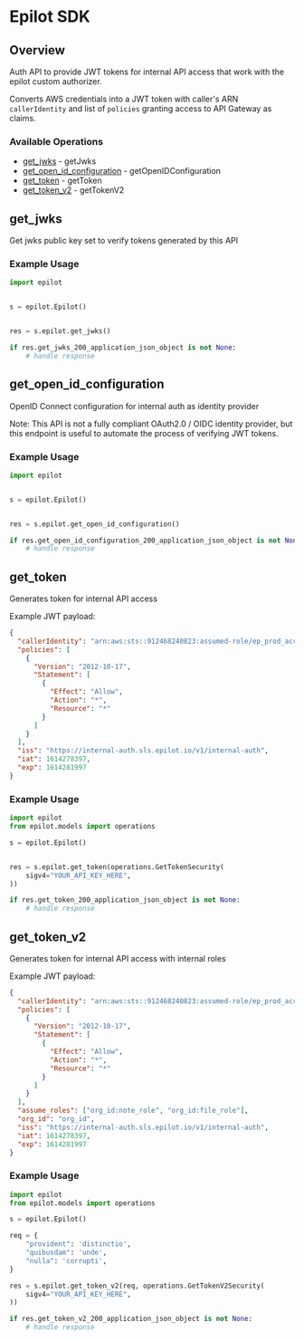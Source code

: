 # Epilot SDK

## Overview

Auth API to provide JWT tokens for internal API access that work with the epilot custom authorizer.

Converts AWS credentials into a JWT token with caller's ARN `callerIdentity` and list of `policies` granting access to API Gateway as claims.


### Available Operations

* [get_jwks](#get_jwks) - getJwks
* [get_open_id_configuration](#get_open_id_configuration) - getOpenIDConfiguration
* [get_token](#get_token) - getToken
* [get_token_v2](#get_token_v2) - getTokenV2

## get_jwks

Get jwks public key set to verify tokens generated by this API

### Example Usage

```python
import epilot


s = epilot.Epilot()


res = s.epilot.get_jwks()

if res.get_jwks_200_application_json_object is not None:
    # handle response
```

## get_open_id_configuration

OpenID Connect configuration for internal auth as identity provider

Note: This API is not a fully compliant OAuth2.0 / OIDC identity provider, but this endpoint is useful to
automate the process of verifying JWT tokens.


### Example Usage

```python
import epilot


s = epilot.Epilot()


res = s.epilot.get_open_id_configuration()

if res.get_open_id_configuration_200_application_json_object is not None:
    # handle response
```

## get_token

Generates token for internal API access

Example JWT payload:

```json
{
  "callerIdentity": "arn:aws:sts::912468240823:assumed-role/ep_prod_access_admin/awsmfa_20210225T193753",
  "policies": [
    {
      "Version": "2012-10-17",
      "Statement": [
        {
          "Effect": "Allow",
          "Action": "*",
          "Resource": "*"
        }
      ]
    }
  ],
  "iss": "https://internal-auth.sls.epilot.io/v1/internal-auth",
  "iat": 1614278397,
  "exp": 1614281997
}
```


### Example Usage

```python
import epilot
from epilot.models import operations

s = epilot.Epilot()


res = s.epilot.get_token(operations.GetTokenSecurity(
    sigv4="YOUR_API_KEY_HERE",
))

if res.get_token_200_application_json_object is not None:
    # handle response
```

## get_token_v2

Generates token for internal API access with internal roles

Example JWT payload:

```json
{
  "callerIdentity": "arn:aws:sts::912468240823:assumed-role/ep_prod_access_admin/awsmfa_20210225T193753",
  "policies": [
    {
      "Version": "2012-10-17",
      "Statement": [
        {
          "Effect": "Allow",
          "Action": "*",
          "Resource": "*"
        }
      ]
    }
  ],
  "assume_roles": ["org_id:note_role", "org_id:file_role"],
  "org_id": "org_id",
  "iss": "https://internal-auth.sls.epilot.io/v1/internal-auth",
  "iat": 1614278397,
  "exp": 1614281997
}
```


### Example Usage

```python
import epilot
from epilot.models import operations

s = epilot.Epilot()

req = {
    "provident": 'distinctio',
    "quibusdam": 'unde',
    "nulla": 'corrupti',
}

res = s.epilot.get_token_v2(req, operations.GetTokenV2Security(
    sigv4="YOUR_API_KEY_HERE",
))

if res.get_token_v2_200_application_json_object is not None:
    # handle response
```
